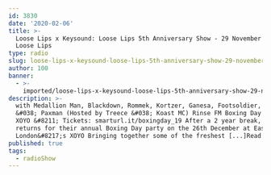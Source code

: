 ```yaml
---
id: 3830
date: '2020-02-06'
title: >-
  Loose Lips x Keysound: Loose Lips 5th Anniversary Show - 29 November 2019 -
  Loose Lips
type: radio
slug: loose-lips-x-keysound-loose-lips-5th-anniversary-show-29-november-2019
author: 100
banner:
  - >-
    imported/loose-lips-x-keysound-loose-lips-5th-anniversary-show-29-november-2019/image3830.jpeg
description: >-
  with Medallion Man, Blackdown, Rommek, Kortzer, Ganesa, Footsoldier, T-Scale
  &#038; Paxman (Hosted by Treece &#038; Koast MC) Rinse FM Boxing Day 2019 @
  XOYO &#8211; Tickets: smarturl.it/boxingday_19 After a 2 year break, Rinse FM
  returns for their annual Boxing Day party on the 26th December at East
  London&#8217;s XOYO Bringing together some of the freshest [...]Read More...
published: true
tags:
  - radioShow
---
```

